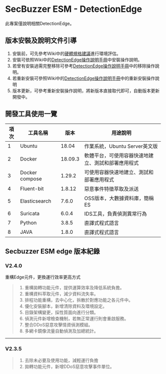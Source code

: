 # SecBuzzer ESM - DetectionEdge 

此專案僅說明相關DetectionEdge。
## 版本安裝及說明文件引導

1. 安裝前，可先參考Ｗiki中的[硬體規格建議]()進行環境評估。
2. 安裝可依照Wiki中的[DetectionEdge操作說明手冊]()中安裝操作說明。
3. 若曾有安裝過需完整移除可參考[DetectionEdge操作說明手冊]()中的移除操作說明。
4. 若重新安裝可參照Wiki中的[DetectionEdge操作說明手冊]()中的重新安裝操作說明
5. 版本更新，可參考重新安裝操作說明，將新版本直接取代即可，自動版本更新開發中。


## 開發工具使用一覽

|項次|工具名稱           |  版本       | 用途說明 |
|---|------------------|------------|---------|
| 1 |Ubuntu            | 18.04      | 作業系統，Ubuntu Server英文版 |
| 2 |Docker            | 18.09.3    | 軟體平台，可使用容器快速地建立、測試和部署應用程式 |
| 3 |Docker compose    | 1.29.2     | 可使用容器快速地建立、測試和部署應用程式 |
| 4 |Fluent-bit        | 1.8.12     | 惡意事件特徵萃取及派送 |
| 5 |Elasticsearch     | 7.6.0      | OSS版本，大數據資料庫，簡稱ES |
| 6 |Suricata          | 6.0.4      | IDS工具，負責偵測異常行為 |
| 7 |Python            | 3.8.5      | 直譯式程式語言 |
| 8 |JAVA              | 1.8.0      | 直譯式程式語言 |

## Secbuzzer ESM edge 版本紀錄

### V2.4.0
重構Edge元件，更換運行效率更高方式
> 1. 重構拋轉功能元件，提供運算效率及降低系統負擔。
> 2. 重構資料萃取元件，減少資料流失率。
> 3. 排程功能重構，去中心化，拆散於對應功能之各元件中。
> 4. 優化安裝腳本，新增清除資料及環境設定。
> 5. 目錄架構變更，採性質面向進行分類。
> 6. 偵測元件新增檢查機制，若無正常運行則會重啟服務。
> 7. 整合DDoS惡意攻擊情資偵測模組。
> 8. 多網卡鏡像流量自動偵測及加總統計。
***
### V2.3.5 
> 1. 去除未必要及使用功能，減輕運行負擔
> 2. 拋轉功能元件，新增DDoS惡意攻擊事件單位。
